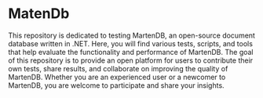 # MatenDb
This repository is dedicated to testing MartenDB, an open-source document database written in .NET. Here, you will find various tests, scripts, and tools that help evaluate the functionality and performance of MartenDB. The goal of this repository is to provide an open platform for users to contribute their own tests, share results, and collaborate on improving the quality of MartenDB. Whether you are an experienced user or a newcomer to MartenDB, you are welcome to participate and share your insights.

